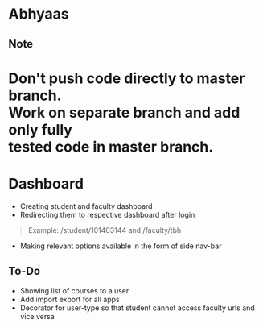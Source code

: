 
Abhyaas
=======


Note
----

Don't push code directly to master branch.  
Work on separate branch and add only fully  
tested code in master branch.
=======
# Dashboard

* Creating student and faculty dashboard
* Redirecting them to respective dashboard after login
> Example: /student/101403144 and /faculty/tbh
* Making relevant options available in the form of side nav-bar

## To-Do
* Showing list of courses to a user
* Add import export for all apps
* Decorator for user-type so that student cannot access faculty urls and vice versa

